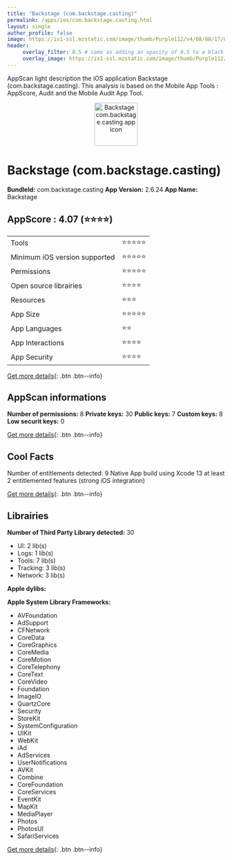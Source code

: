 ```yaml
---
title: "Backstage (com.backstage.casting)"
permalink: /apps/ios/com.backstage.casting.html
layout: single
author_profile: false
image: https://is1-ssl.mzstatic.com/image/thumb/Purple112/v4/08/88/17/0888170b-f2bd-4523-9f5f-9e0952a59df4/app.icon.production-1x_U007emarketing-0-5-0-85-220.png/512x512bb.jpg
header: 
     overlay_filter: 0.5 # same as adding an opacity of 0.5 to a black background
     overlay_image: https://is1-ssl.mzstatic.com/image/thumb/Purple112/v4/08/88/17/0888170b-f2bd-4523-9f5f-9e0952a59df4/app.icon.production-1x_U007emarketing-0-5-0-85-220.png/512x512bb.jpg
---
```

AppScan light description the iOS application Backstage (com.backstage.casting). This analysis is based on the Mobile App Tools : AppScore, Audit and the Mobile Audit App Tool.

  
  
<div style="text-align: center;"><img src="https://is1-ssl.mzstatic.com/image/thumb/Purple112/v4/08/88/17/0888170b-f2bd-4523-9f5f-9e0952a59df4/app.icon.production-1x_U007emarketing-0-5-0-85-220.png/512x512bb.jpg" width="100" height="100" alt="Backstage com.backstage.casting app icon"></div>  
  
# Backstage (com.backstage.casting)

**BundleId:** com.backstage.casting
**App Version:** 2.6.24
**App Name:** Backstage


## AppScore : 4.07 (⭐️⭐️⭐️⭐️) 

<table>
<tr><td> Tools </td><td> ⭐️⭐️⭐️⭐️⭐️ </td></tr>
<tr><td> Minimum iOS version supported </td><td> ⭐️⭐️⭐️⭐️⭐️ </td></tr>
<tr><td> Permissions </td><td> ⭐️⭐️⭐️⭐️⭐️ </td></tr>
<tr><td> Open source librairies </td><td> ⭐️⭐️⭐️⭐️ </td></tr>
<tr><td> Resources </td><td> ⭐️⭐️⭐️ </td></tr>
<tr><td> App Size </td><td> ⭐️⭐️⭐️⭐️⭐️ </td></tr>
<tr><td> App Languages </td><td> ⭐️⭐️ </td></tr>
<tr><td> App Interactions </td><td> ⭐️⭐️⭐️⭐️ </td></tr>
<tr><td> App Security </td><td> ⭐️⭐️⭐️⭐️ </td></tr>
</table>

[Get more details](/pricing.html){: .btn .btn--info}  
  
## AppScan informations 

**Number of permissions:** 8
**Private keys:** 30
**Public keys:** 7
**Custom keys:** 8
**Low securit keys:** 0
  
[Get more details](/pricing.html){: .btn .btn--info}

## Cool Facts

Number of entitlements detected: 9
Native App
build using Xcode 13
at least 2 entitlemented features (strong iOS integration)
  
[Get more details](/pricing.html){: .btn .btn--info}

## Librairies 
**Number of Third Party Library detected:** 30
- UI: 2 lib(s)
- Logs: 1 lib(s)
- Tools: 7 lib(s)
- Tracking: 3 lib(s)
- Network: 3 lib(s)

**Apple dylibs:**


**Apple System Library Frameworks:**
- AVFoundation
- AdSupport
- CFNetwork
- CoreData
- CoreGraphics
- CoreMedia
- CoreMotion
- CoreTelephony
- CoreText
- CoreVideo
- Foundation
- ImageIO
- QuartzCore
- Security
- StoreKit
- SystemConfiguration
- UIKit
- WebKit
- iAd
- AdServices
- UserNotifications
- AVKit
- Combine
- CoreFoundation
- CoreServices
- EventKit
- MapKit
- MediaPlayer
- Photos
- PhotosUI
- SafariServices


  
[Get more details](/pricing.html){: .btn .btn--info}

